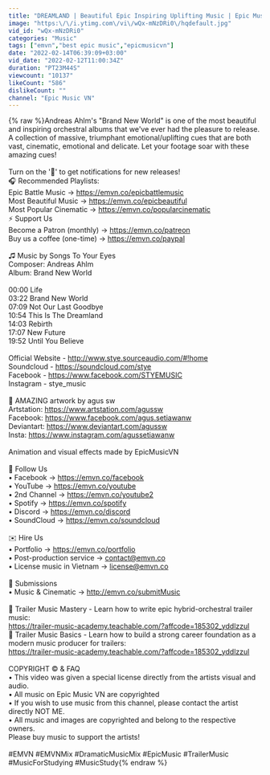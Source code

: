 ```yaml
---
title: "DREAMLAND | Beautiful Epic Inspiring Uplifting Music | Epic Music Mix by Songs To Your Eyes"
image: "https:\/\/i.ytimg.com\/vi\/wQx-mNzDRi0\/hqdefault.jpg"
vid_id: "wQx-mNzDRi0"
categories: "Music"
tags: ["emvn","best epic music","epicmusicvn"]
date: "2022-02-14T06:39:09+03:00"
vid_date: "2022-02-12T11:00:34Z"
duration: "PT23M44S"
viewcount: "10137"
likeCount: "586"
dislikeCount: ""
channel: "Epic Music VN"
---
```

{% raw %}Andreas Ahlm's &quot;Brand New World&quot; is one of the most beautiful and inspiring orchestral albums that we've ever had the pleasure to release. A collection of massive, triumphant emotional/uplifting cues that are both vast, cinematic, emotional and delicate. Let your footage soar with these amazing cues!<br /><br />Turn on the '🔔' to get notifications for new releases! <br />🎧 Recommended Playlists:<br />Epic Battle Music → <a rel="nofollow" target="blank" href="https://emvn.co/epicbattlemusic">https://emvn.co/epicbattlemusic</a><br />Most Beautiful Music → <a rel="nofollow" target="blank" href="https://emvn.co/epicbeautiful">https://emvn.co/epicbeautiful</a><br />Most Popular Cinematic → <a rel="nofollow" target="blank" href="https://emvn.co/popularcinematic">https://emvn.co/popularcinematic</a><br />⚡ Support Us<br />Become a Patron (monthly) → <a rel="nofollow" target="blank" href="https://emvn.co/patreon">https://emvn.co/patreon</a><br />Buy us a coffee (one-time) → <a rel="nofollow" target="blank" href="https://emvn.co/paypal">https://emvn.co/paypal</a><br /><br />♫ Music by Songs To Your Eyes<br />Composer: Andreas Ahlm<br />Album: Brand New World<br /><br />00:00 Life<br />03:22 Brand New World<br />07:09 Not Our Last Goodbye<br />10:54 This Is The Dreamland<br />14:03 Rebirth<br />17:07 New Future<br />19:52 Until You Believe<br /><br />Official Website - <a rel="nofollow" target="blank" href="http://www.stye.sourceaudio.com/#!home">http://www.stye.sourceaudio.com/#!home</a><br />Soundcloud - <a rel="nofollow" target="blank" href="https://soundcloud.com/stye">https://soundcloud.com/stye</a><br />Facebook - <a rel="nofollow" target="blank" href="https://www.facebook.com/STYEMUSIC">https://www.facebook.com/STYEMUSIC</a><br />Instagram - stye_music<br /><br />🎨 AMAZING artwork by agus sw<br />Artstation: <a rel="nofollow" target="blank" href="https://www.artstation.com/agussw">https://www.artstation.com/agussw</a><br />Facebook: <a rel="nofollow" target="blank" href="https://www.facebook.com/agus.setiawanw">https://www.facebook.com/agus.setiawanw</a><br />Deviantart: <a rel="nofollow" target="blank" href="https://www.deviantart.com/agussw">https://www.deviantart.com/agussw</a><br />Insta: <a rel="nofollow" target="blank" href="https://www.instagram.com/agussetiawanw">https://www.instagram.com/agussetiawanw</a><br /><br />Animation and visual effects made by EpicMusicVN <br /><br />🌴 Follow Us<br />• Facebook → <a rel="nofollow" target="blank" href="https://emvn.co/facebook">https://emvn.co/facebook</a><br />• YouTube → <a rel="nofollow" target="blank" href="https://emvn.co/youtube">https://emvn.co/youtube</a><br />• 2nd Channel → <a rel="nofollow" target="blank" href="https://emvn.co/youtube2">https://emvn.co/youtube2</a><br />• Spotify → <a rel="nofollow" target="blank" href="https://emvn.co/spotify">https://emvn.co/spotify</a><br />• Discord →  <a rel="nofollow" target="blank" href="https://emvn.co/discord">https://emvn.co/discord</a><br />• SoundCloud → <a rel="nofollow" target="blank" href="https://emvn.co/soundcloud">https://emvn.co/soundcloud</a><br /><br />✉️ Hire Us<br />• Portfolio → <a rel="nofollow" target="blank" href="https://emvn.co/portfolio">https://emvn.co/portfolio</a><br />• Post-production service → contact@emvn.co<br />• License music in Vietnam → license@emvn.co <br /><br />📝 Submissions<br />• Music &amp; Cinematic → <a rel="nofollow" target="blank" href="http://emvn.co/submitMusic">http://emvn.co/submitMusic</a><br /><br />📝 Trailer Music Mastery - Learn how to write epic hybrid-orchestral trailer music:<br /><a rel="nofollow" target="blank" href="https://trailer-music-academy.teachable.com/?affcode=185302_yddlzzul">https://trailer-music-academy.teachable.com/?affcode=185302_yddlzzul</a><br />📝 Trailer Music Basics - Learn how to build a strong career foundation as a modern music producer for trailers:<br /><a rel="nofollow" target="blank" href="https://trailer-music-academy.teachable.com/?affcode=185302_yddlzzul">https://trailer-music-academy.teachable.com/?affcode=185302_yddlzzul</a><br /><br />COPYRIGHT © &amp; FAQ <br />• This video was given a special license directly from the artists visual and audio.<br />• All music on Epic Music VN are copyrighted<br />• If you wish to use music from this channel, please contact the artist directly NOT ME.<br />• All music and images are copyrighted and belong to the respective owners. <br />Please buy music to support the artists!<br /><br />#EMVN #EMVNMix #DramaticMusicMix #EpicMusic #TrailerMusic #MusicForStudying #MusicStudy{% endraw %}
